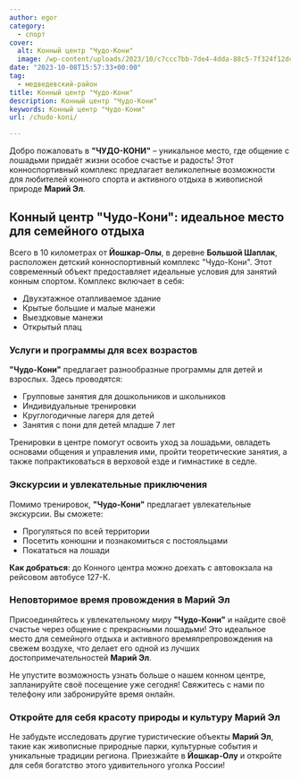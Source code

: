 ```yaml
---
author: egor
category:
  - спорт
cover:
  alt: Конный центр "Чудо-Кони"
  image: /wp-content/uploads/2023/10/c7ccc7bb-7de4-4dda-88c5-7f324f12dcac-1.jpg
date: "2023-10-08T15:57:33+00:00"
tag:
  - медведевский-район
title: Конный центр "Чудо-Кони"
description: Конный центр "Чудо-Кони"
keywords: Конный центр "Чудо-Кони"
url: /chudo-koni/

---
```

Добро пожаловать в **"ЧУДО-КОНИ"** – уникальное место, где общение с лошадьми придаёт жизни особое счастье и радость! Этот конноспортивный комплекс предлагает великолепные возможности для любителей конного спорта и активного отдыха в живописной природе **Марий Эл**.

## Конный центр "Чудо-Кони": идеальное место для семейного отдыха

Всего в 10 километрах от **Йошкар-Олы**, в деревне **Большой Шаплак**, расположен детский конноспортивный комплекс "Чудо-Кони". Этот современный объект предоставляет идеальные условия для занятий конным спортом. Комплекс включает в себя:

- Двухэтажное отапливаемое здание
- Крытые большие и малые манежи
- Выездковые манежи
- Открытый плац

### Услуги и программы для всех возрастов

**"Чудо-Кони"** предлагает разнообразные программы для детей и взрослых. Здесь проводятся:

- Групповые занятия для дошкольников и школьников
- Индивидуальные тренировки
- Круглогодичные лагеря для детей
- Занятия с пони для детей младше 7 лет

Тренировки в центре помогут освоить уход за лошадьми, овладеть основами общения и управления ими, пройти теоретические занятия, а также попрактиковаться в верховой езде и гимнастике в седле.

### Экскурсии и увлекательные приключения

Помимо тренировок, **"Чудо-Кони"** предлагает увлекательные экскурсии. Вы сможете:

- Прогуляться по всей территории
- Посетить конюшни и познакомиться с постояльцами
- Покататься на лошади

**Как добраться**: до Конного центра можно доехать с автовокзала на рейсовом автобусе 127-К.

### Неповторимое время провождения в Марий Эл

Присоединяйтесь к увлекательному миру **"Чудо-Кони"** и найдите своё счастье через общение с прекрасными лошадьми! Это идеальное место для семейного отдыха и активного времяпрепровождения на свежем воздухе, что делает его одной из лучших достопримечательностей **Марий Эл**.

Не упустите возможность узнать больше о нашем конном центре, запланируйте своё посещение уже сегодня! Свяжитесь с нами по телефону или забронируйте время онлайн.

### Откройте для себя красоту природы и культуру Марий Эл

Не забудьте исследовать другие туристические объекты **Марий Эл**, такие как живописные природные парки, культурные события и уникальные традиции региона. Приезжайте в **Йошкар-Олу** и откройте для себя богатство этого удивительного уголка России!
